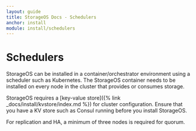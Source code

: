 ```yaml
---
layout: guide
title: StorageOS Docs - Schedulers
anchor: install
module: install/schedulers
---
```


# Schedulers

StorageOS can be installed in a container/orchestrator environment using a
scheduler such as Kubernetes. The StorageOS container needs to be installed on
every node in the cluster that provides or consumes storage.

StorageOS requires a [key-value store]({% link _docs/install/kvstore/index.md %})
for cluster configuration. Ensure that you have a KV store such as Consul
running before you install StorageOS.

For replication and HA, a minimum of three nodes is required for quorum.
